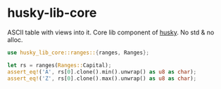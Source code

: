# husky-lib-core
ASCII table with views into it. Core lib component of [husky](https://github.com/bravequickcleverfibreyarn/ascii-aide/tree/main/husky). No std & no alloc.

```rust
use husky_lib_core::ranges::{ranges, Ranges};

let rs = ranges(Ranges::Capital);
assert_eq!('A', rs[0].clone().min().unwrap() as u8 as char);
assert_eq!('Z', rs[0].clone().max().unwrap() as u8 as char);
```
